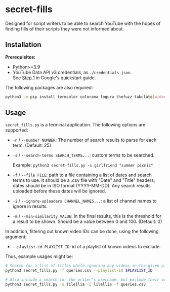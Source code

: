 # secret-fills

Designed for script writers to be able to search YouTube with the hopes of finding fills of their scripts they were not
informed about.

## Installation

**Prerequisites:**

- Python>=3.9
- YouTube Data API v3 credentials, as `./credentials.json`.  
  See [Step 1](https://developers.google.com/youtube/v3/quickstart/python#step_1_set_up_your_project_and_credentials) in
  Google's quickstart guide.

The following packages are also required:

```bash
python3 -m pip install termcolor colorama loguru thefuzz tabulate[widechars] google-api-python-client google-auth-httplib2 google-auth-oauthlib argvns
```

## Usage

`secret_fills.py` is a terminal application. The following options are supported:

- `-n` / `--number NUMBER`: The number of search results to parse for each term. (Default: 25)
- `-s` / `--search-terms SEARCH_TERMS...`: custom terms to be searched.

  Example: `python3 secret-fills.py -s girlfriend "summer picnic"`
- `-f` / `--file FILE`: path to a file containing a list of dates and search terms to use. It should be a .csv file
  with "Date" and "Title" headers; dates should be in ISO format (YYYY-MM-DD). Any search results uploaded before these
  dates will be ignored.
- `-i` / `--ignore-uploaders CHANNEL_NAMES...`: a list of channel names to ignore in results.
- `-m` / `--min-similarity VALUE`: In the final results, this is the threshold for a result to be shown. Should be a
  value
  between 0 and 100. (Default: 0)

In addition, filtering out known video IDs can be done, using the following argument:

- `--playlist-id PLAYLIST_ID`: id of a playlist of known videos to exclude.

Thus, example usages might be:

```bash
# Search for a list of titles while ignoring any videos in the given playlist
python3 secret_fills.py -f queries.csv --playlist-id $PLAYLIST_ID

# Also include a search for the writer's username, but exclude their own videos as well
python3 secret_fills.py -s lilellia -i lilellia -f queries.csv
```